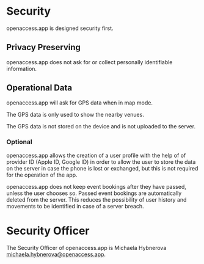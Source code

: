# Security

openaccess.app is designed security first.

## Privacy Preserving

openaccess.app does not ask for or collect personally identifiable information.

## Operational Data

openaccess.app will ask for GPS data when in map mode.

The GPS data is only used to show the nearby venues.

The GPS data is not stored on the device and is not uploaded to the server.

### Optional

openaccess.app allows the creation of a user profile with the help of of provider ID (Apple ID, Google ID) in order to allow the user to store the data on the server in case the phone is lost or exchanged, but this is not required for the operation of the app.

openaccess.app does not keep event bookings after they have passed, unless the user chooses so. Passed event bookings are automatically deleted from the server. This reduces the possibility of user history and movements to be identified in case of a server breach.

# Security Officer

The Security Officer of openaccess.app is Michaela Hybnerova michaela.hybnerova@openaccess.app.
